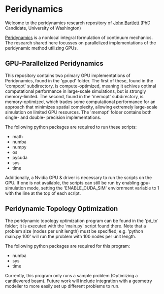 # Peridynamics

Welcome to the peridynamics research repository of [John Bartlett](https://www.linkedin.com/in/john-bartlett-296a44126/) (PhD Candidate, University of Washington)

[Peridynamics](https://en.wikipedia.org/wiki/Peridynamics) is a nonlocal integral formulation of continuum mechanics. The research shared here focusses on parallelized implementations of the peridynamic method utilizing GPUs.

## GPU-Parallelized Peridynamics

This repository contains two primary GPU implementations of Peridynamics, found in the 'gpupd' folder. The first of these, found in the 'compopt' subdirectory, is compute-optimized, meaning it achives optimal computational performance in large-scale simulations, but is strongly memory-limited. The second, found in the 'memopt' subdirectory, is memory-optimized, which trades some computational performance for an approach that minimizes spatial complexity, allowing extremely large-scale simulation on limited GPU resources. The 'memopt' folder contains both single- and double- precision implementations.

The following python packages are required to run these scripts:
 - math
 - numba
 - numpy
 - os
 - pycuda
 - sys
 - time

Additionally, a Nvidia GPU & driver is necessary to run the scripts on the GPU. If one is not available, the scripts can still be run by enabling gpu-simulation mode, setting the 'ENABLE_CUDA_SIM' enviornment variable to 1 with the line at the top of each script.


## Peridynamic Topology Optimization

The peridynamic topology optimization program can be found in the 'pd_to' folder; it is executed with the 'main.py' script found there. Note that a problem size (nodes per unit length) must be specified; e.g. 'python main.py 100' will run the problem with 100 nodes per unit length.

The following python packages are required for this program:
- numba
- sys
- time

Currently, this program only runs a sample problem (Optimizing a cantilevered beam). Future work will include integration with a geometry modeller to more easily set up different problems to run. 
